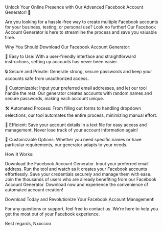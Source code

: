 Unlock Your Online Presence with Our Advanced Facebook Account Generator! 🚀

Are you looking for a hassle-free way to create multiple Facebook accounts for your business, testing, or personal use? Look no further! Our Facebook Account Generator is here to streamline the process and save you valuable time.

Why You Should Download Our Facebook Account Generator:

🌟 Easy to Use: With a user-friendly interface and straightforward instructions, setting up accounts has never been easier.

🔒 Secure and Private: Generate strong, secure passwords and keep your accounts safe from unauthorized access.

📧 Customizable: Input your preferred email addresses, and let our tool handle the rest. Our generator creates accounts with random names and secure passwords, making each account unique.

🛠️ Automated Process: From filling out forms to handling dropdown selections, our tool automates the entire process, minimizing manual effort.

💾 Efficient: Save your account details in a text file for easy access and management. Never lose track of your account information again!

🎨 Customizable Options: Whether you need specific names or have particular requirements, our generator adapts to your needs.

How It Works:

Download the Facebook Account Generator.
Input your preferred email address.
Run the tool and watch as it creates your Facebook accounts effortlessly.
Save your credentials securely and manage them with ease.
Join the thousands of users who are already benefiting from our Facebook Account Generator. Download now and experience the convenience of automated account creation!

Download Today and Revolutionize Your Facebook Account Management!

For any questions or support, feel free to contact us. We’re here to help you get the most out of your Facebook experience.

Best regards,
Nxxccoo
